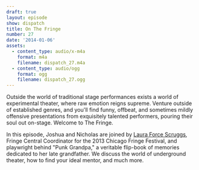 ```yaml
---
draft: true
layout: episode
show: dispatch
title: On The Fringe
number: 27
date: '2014-01-06'
assets:
  - content_type: audio/x-m4a
    format: m4a
    filename: dispatch_27.m4a
  - content_type: audio/ogg
    format: ogg
    filename: dispatch_27.ogg
---
```

Outside the world of traditional stage performances exists a world of experimental theater, where raw emotion reigns supreme. Venture outside of established genres, and you'll find funny, offbeat, and sometimes mildly offensive presentations from exquisitely talented performers, pouring their soul out on-stage. Welcome to The Fringe.

In this episode, Joshua and Nicholas are joined by [Laura Force Scruggs](http://lauraforcescruggs.wordpress.com), Fringe Central Coordinator for the 2013 Chicago Fringe Festival, and playwright behind "Punk Grandpa," a veritable flip-book of memories dedicated to her late grandfather. We discuss the world of underground theater, how to find your ideal mentor, and much more.
